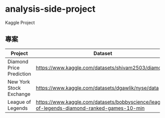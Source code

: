 # analysis-side-project
Kaggle Project

## 專案
|         Project          |          Dataset         |
|--------------------------|--------------------------|
| Diamond Price Prediction | https://www.kaggle.com/datasets/shivam2503/diamonds  |
| New York Stock Exchange  | https://www.kaggle.com/datasets/dgawlik/nyse/data    |
| League of Legends        | https://www.kaggle.com/datasets/bobbyscience/league-of-legends-diamond-ranked-games-10-min|